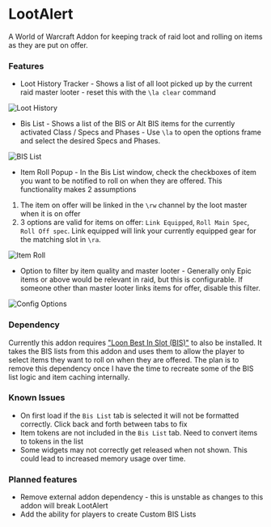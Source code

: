 LootAlert
=====

A World of Warcraft Addon for keeping track of raid loot and rolling on items as they are put on offer.


### Features

* Loot History Tracker - Shows a list of all loot picked up by the current raid master looter - reset this with the `\la clear` command

![Loot History](https://i.imgur.com/sqkqOK9.png)

* Bis List - Shows a list of the BIS or Alt BIS items for the currently activated Class / Specs and Phases - Use `\la` to open the options frame and select the desired Specs and Phases.

![BIS List](https://i.imgur.com/P0JmNMj.png)

* Item Roll Popup - In the Bis List window, check the checkboxes of item you want to be notified to roll on when they are offered. This functionality makes 2 assumptions

1) The item on offer will be linked in the `\rw` channel by the loot master when it is on offer
2) 3 options are valid for items on offer: `Link Equipped`, `Roll Main Spec`, `Roll Off spec`. Link equipped will link your currently equipped gear for the matching slot in `\ra`.

![Item Roll](https://i.imgur.com/ljJEeV6.png)

* Option to filter by item quality and master looter - Generally only Epic items or above would be relevant in raid, but this is configurable. If someone other than master looter links items for offer, disable this filter.

![Config Options](https://i.imgur.com/YhrY5da.png)

### Dependency

Currently this addon requires ["Loon Best In Slot (BIS)"](https://www.curseforge.com/wow/addons/loon-best-in-slot) to also be installed. It takes the BIS lists from this addon and uses them to allow the player to select items they want to roll on when they are offered. The plan is to remove this dependency once I have the time to recreate some of the BIS list logic and item caching internally.


### Known Issues

- On first load if the `Bis List` tab is selected it will not be formatted correctly. Click back and forth between tabs to fix
- Item tokens are not included in the `Bis List` tab. Need to convert items to tokens in the list
- Some widgets may not correctly get released when not shown. This could lead to increased memory usage over time.

### Planned features

- Remove external addon dependency - this is unstable as changes to this addon will break LootAlert
- Add the ability for players to create Custom BIS Lists